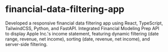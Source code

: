 # financial-data-filtering-app
Developed a responsive financial data filtering app using React, TypeScript, TailwindCSS, Python, and FastAPI. Integrated Financial Modeling Prep API to display Apple Inc.'s income statement, featuring dynamic filtering (date range, revenue, net income), sorting (date, revenue, net income), and server-side filtering.
